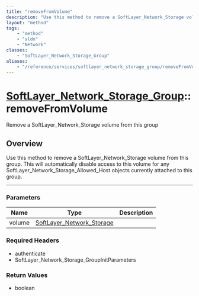 ```yaml
---
title: "removeFromVolume"
description: "Use this method to remove a SoftLayer_Network_Storage volume from this group.  This will automatically disable access to... "
layout: "method"
tags:
    - "method"
    - "sldn"
    - "Network"
classes:
    - "SoftLayer_Network_Storage_Group"
aliases:
    - "/reference/services/softlayer_network_storage_group/removeFromVolume"
---
```

# [SoftLayer_Network_Storage_Group](/reference/services/SoftLayer_Network_Storage_Group)::removeFromVolume

Remove a SoftLayer_Network_Storage volume from this group


## Overview 
Use this method to remove a SoftLayer_Network_Storage volume from this group.  This will automatically disable access to this volume for any SoftLayer_Network_Storage_Allowed_Host objects currently attached to this group. 

-----

### Parameters 
|Name | Type | Description |
| --- | --- | --- |
|volume| <a href='/reference/datatypes/SoftLayer_Network_Storage'>SoftLayer_Network_Storage </a>| |


### Required Headers
* authenticate
* SoftLayer_Network_Storage_GroupInitParameters


### Return Values
* boolean




